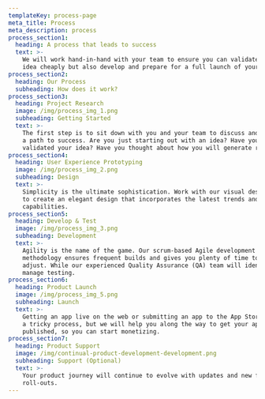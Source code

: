 ```yaml
---
templateKey: process-page
meta_title: Process
meta_description: process
process_section1:
  heading: A process that leads to success
  text: >-
    We will work hand-in-hand with your team to ensure you can validate your
    idea cheaply but also develop and prepare for a full launch of your startup.
process_section2:
  heading: Our Process
  subheading: How does it work?
process_section3:
  heading: Project Research
  image: /img/process_img_1.png
  subheading: Getting Started
  text: >-
    The first step is to sit down with you and your team to discuss and outline
    a path to success. Are you just starting out with an idea? Have you
    validated your idea? Have you thought about how you will generate revenue?
process_section4:
  heading: User Experience Prototyping
  image: /img/process_img_2.png
  subheading: Design
  text: >-
    Simplicity is the ultimate sophistication. Work with our visual design team
    to create an elegant design that incorporates the latest trends and
    capabilities.
process_section5:
  heading: Develop & Test
  image: /img/process_img_3.png
  subheading: Development
  text: >-
    Agility is the name of the game. Our scrum-based Agile development
    methodology ensures frequent builds and gives you plenty of time to test and
    adjust. While our experienced Quality Assurance (QA) team will identify and
    manage testing.
process_section6:
  heading: Product Launch
  image: /img/process_img_5.png
  subheading: Launch
  text: >-
    Getting an app live on the web or submitting an app to the App Store can be
    a tricky process, but we will help you along the way to get your app
    published, so you can start monetizing.
process_section7:
  heading: Product Support
  image: /img/continual-product-development-development.png
  subheading: Support (Optional)
  text: >-
    Your product journey will continue to evolve with updates and new feature
    roll-outs.
---
```


